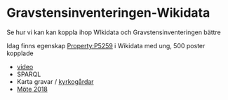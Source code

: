 # Gravstensinventeringen-Wikidata
Se hur vi kan kan koppla ihop WIkidata och Gravstensinventeringen bättre

Idag finns egenskap [Property:P5259](https://www.wikidata.org/wiki/Property:P5259) i Wikidata med ung, 500 poster kopplade 
* [video](https://www.youtube.com/watch?v=hNaK1iNSvhE)
* SPARQL
* Karta gravar / [kyrkogårdar](https://w.wiki/5xGf)
* [Möte 2018](https://phabricator.wikimedia.org/T202219#4573028)

